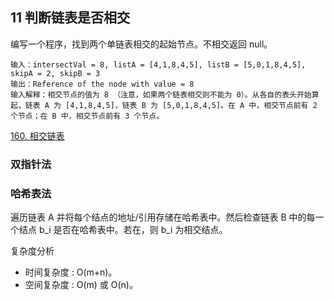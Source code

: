 ## 11 判断链表是否相交

编写一个程序，找到两个单链表相交的起始节点。不相交返回 null。

```
输入：intersectVal = 8, listA = [4,1,8,4,5], listB = [5,0,1,8,4,5], skipA = 2, skipB = 3
输出：Reference of the node with value = 8
输入解释：相交节点的值为 8 （注意，如果两个链表相交则不能为 0）。从各自的表头开始算起，链表 A 为 [4,1,8,4,5]，链表 B 为 [5,0,1,8,4,5]。在 A 中，相交节点前有 2 个节点；在 B 中，相交节点前有 3 个节点。
```

[160. 相交链表](https://leetcode-cn.com/problems/intersection-of-two-linked-lists/)

### 双指针法




### 哈希表法

遍历链表 A 并将每个结点的地址/引用存储在哈希表中。然后检查链表 B 中的每一个结点 b\_i 是否在哈希表中。若在，则 b\_i 为相交结点。

复杂度分析

* 时间复杂度 : O(m+n)。
* 空间复杂度 : O(m) 或 O(n)。

